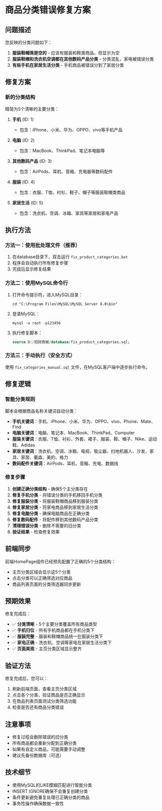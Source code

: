 # 商品分类错误修复方案

## 问题描述

您反映的分类问题如下：
1. **服装鞋帽类是空的** - 应该有服装和鞋类商品，但显示为空
2. **服装鞋帽和洗衣机空调都在其他数码产品分类** - 分类混乱，家电被错误分类
3. **有些手机在家居生活分类** - 手机商品被错误分到了家居分类

## 修复方案

### 新的分类结构
精简为5个清晰的主要分类：

1. **手机** (ID: 1)
   - 包含：iPhone、小米、华为、OPPO、vivo等手机产品

2. **电脑** (ID: 2)  
   - 包含：MacBook、ThinkPad、笔记本电脑等

3. **其他数码产品** (ID: 3)
   - 包含：AirPods、耳机、音箱、充电器等数码配件

4. **服装** (ID: 4)
   - 包含：衣服、T恤、衬衫、鞋子、帽子等服装鞋帽类商品

5. **家居生活** (ID: 5)
   - 包含：洗衣机、空调、冰箱、家具等家居和家电产品

## 执行方法

### 方法一：使用批处理文件（推荐）
1. 在database目录下，双击运行 `fix_product_categories.bat`
2. 程序会自动执行所有修复步骤
3. 完成后显示修复结果

### 方法二：使用MySQL命令行
1. 打开命令提示符，进入MySQL目录：
   ```
   cd "C:\Program Files\MySQL\MySQL Server 8.0\bin"
   ```
2. 登录MySQL：
   ```
   mysql -u root -p123456
   ```
3. 执行修复脚本：
   ```sql
   source D:/招财商城/database/fix_product_categories.sql;
   ```

### 方法三：手动执行（安全方式）
使用 `fix_categories_manual.sql` 文件，在MySQL客户端中逐步执行命令。

## 修复逻辑

### 智能分类规则
脚本会根据商品名称关键词自动分类：

- **手机关键词**：手机、iPhone、小米、华为、OPPO、vivo、Phone、Mate、Find
- **电脑关键词**：电脑、笔记本、MacBook、ThinkPad、Computer
- **服装关键词**：衣服、T恤、衬衫、外套、裙子、服装、鞋、帽子、Nike、运动鞋、Adidas
- **家居关键词**：洗衣机、空调、冰箱、电视、吸尘器、扫地机器人、沙发、家具、家居、戴森、美的、格力
- **数码配件关键词**：AirPods、耳机、音箱、充电、数据线

### 修复步骤
1. **创建正确分类结构** - 确保5个主分类存在
2. **修复手机分类** - 将错误分类的手机移回手机分类
3. **修复服装分类** - 将服装鞋帽商品移到服装分类
4. **修复家居分类** - 将家电商品移到家居生活分类
5. **修复电脑分类** - 确保电脑商品在正确分类
6. **修复数码配件** - 将配件移到其他数码产品分类
7. **清理错误分类** - 删除不需要的旧分类
8. **验证结果** - 检查修复效果

## 前端同步

前端HomePage组件已经预先配置了正确的5个分类结构：
- 主页分类区域会显示这5个分类
- 点击分类可以正确筛选对应商品
- 商品列表页面的分类筛选器同步更新

## 预期效果

修复完成后：
- ✅ **分类清晰** - 5个主要分类覆盖所有商品类型
- ✅ **手机归位** - 所有手机商品都在手机分类下
- ✅ **服装完整** - 服装和鞋帽商品统一在服装分类下
- ✅ **家电正确** - 洗衣机、空调等家电在家居生活分类下
- ✅ **页面美观** - 主页分类区域显示整齐

## 验证方法

修复完成后，您可以：
1. 刷新前端页面，查看主页分类区域
2. 点击各个分类，验证商品是否正确显示
3. 在商品列表页面测试分类筛选功能
4. 检查是否还有商品分类错误

## 注意事项

- 修复过程会删除错误的旧分类
- 所有商品都会重新分配到正确分类
- 如果有自定义商品，可能需要手动调整
- 建议先备份数据库（可选）

## 技术细节

- 使用MySQL的LIKE模糊匹配进行智能分类
- INSERT IGNORE确保不会重复创建分类
- 条件更新避免重复处理已正确分类的商品
- 事务性操作确保数据一致性 